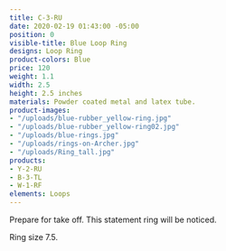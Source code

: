 ```yaml
---
title: C-3-RU
date: 2020-02-19 01:43:00 -05:00
position: 0
visible-title: Blue Loop Ring
designs: Loop Ring
product-colors: Blue
price: 120
weight: 1.1
width: 2.5
height: 2.5 inches
materials: Powder coated metal and latex tube.
product-images:
- "/uploads/blue-rubber_yellow-ring.jpg"
- "/uploads/blue-rubber_yellow-ring02.jpg"
- "/uploads/blue-rings.jpg"
- "/uploads/rings-on-Archer.jpg"
- "/uploads/Ring_tall.jpg"
products:
- Y-2-RU
- B-3-TL
- W-1-RF
elements: Loops
---
```


Prepare for take off. This statement ring will be noticed. 

Ring size 7.5.